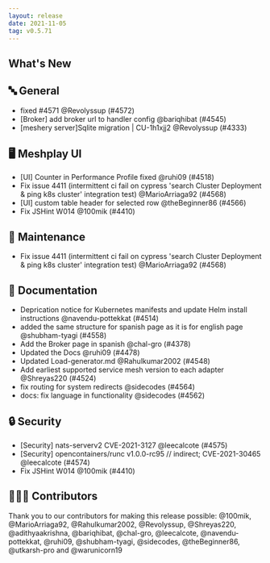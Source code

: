 ```yaml
---
layout: release
date: 2021-11-05
tag: v0.5.71
---
```


## What's New
## 🔤 General
- fixed #4571 @Revolyssup (#4572)
- [Broker] add broker url to handler config @bariqhibat (#4545)
- [meshery server]Sqlite migration | CU-1h1xjj2 @Revolyssup (#4333)

## 🖥 Meshplay UI

- [UI] Counter in Performance Profile fixed @ruhi09 (#4518)
- Fix issue 4411 (intermittent ci fail on cypress 'search Cluster Deployment & ping k8s cluster' integration test) @MarioArriaga92 (#4568)
- [UI] custom table header for selected row @theBeginner86 (#4566)
- Fix JSHint W014 @100mik (#4410)

## 🧰 Maintenance

- Fix issue 4411 (intermittent ci fail on cypress 'search Cluster Deployment & ping k8s cluster' integration test) @MarioArriaga92 (#4568)

## 📖 Documentation

- Deprication notice for Kubernetes manifests and update Helm install instructions @navendu-pottekkat (#4514)
- added the same structure for spanish page as it is for english page @shubham-tyagi (#4558)
- Add the Broker page in spanish @chal-gro (#4378)
- Updated the Docs @ruhi09 (#4478)
- Updated Load-generator.md @Rahulkumar2002 (#4548)
- Add earliest supported service mesh version to each adapter @Shreyas220 (#4524)
- fix routing for system redirects @sidecodes (#4564)
- docs: fix language in functionality @sidecodes (#4562)

## 🔒 Security

- [Security] nats-serverv2 CVE-2021-3127 @leecalcote (#4575)
- [Security] opencontainers/runc v1.0.0-rc95 // indirect; CVE-2021-30465 @leecalcote (#4574)
- Fix JSHint W014 @100mik (#4410)

## 👨🏽‍💻 Contributors

Thank you to our contributors for making this release possible:
@100mik, @MarioArriaga92, @Rahulkumar2002, @Revolyssup, @Shreyas220, @adithyaakrishna, @bariqhibat, @chal-gro, @leecalcote, @navendu-pottekkat, @ruhi09, @shubham-tyagi, @sidecodes, @theBeginner86, @utkarsh-pro and @warunicorn19
